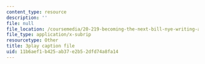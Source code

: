 ```yaml
---
content_type: resource
description: ''
file: null
file_location: /coursemedia/20-219-becoming-the-next-bill-nye-writing-and-hosting-the-educational-show-january-iap-2015/11b6aef1b425ab37e2b52dfd74a8fa14_VQi6t2NfWig.srt
file_type: application/x-subrip
resourcetype: Other
title: 3play caption file
uid: 11b6aef1-b425-ab37-e2b5-2dfd74a8fa14
---
```

